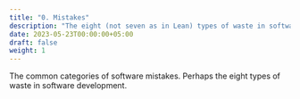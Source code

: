 ```yaml
---
title: "0. Mistakes"
description: "The eight (not seven as in Lean) types of waste in software development."
date: 2023-05-23T00:00:00+05:00
draft: false
weight: 1
---
```


The common categories of software mistakes.
Perhaps the eight types of waste in software development.